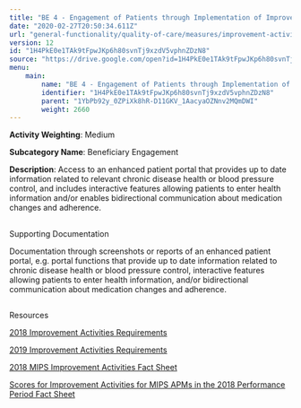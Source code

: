 ```yaml
---
title: "BE 4 - Engagement of Patients through Implementation of Improvements in Patient Portal"
date: "2020-02-27T20:50:34.611Z"
url: "general-functionality/quality-of-care/measures/improvement-activities-measures/2018-improvement-activities/be-4-engagement-of-patients-through-implementation-of-improvements-in-patient-portal.html"
version: 12
id: "1H4PkE0e1TAk9tFpwJKp6h80svnTj9xzdV5vphnZDzN8"
source: "https://drive.google.com/open?id=1H4PkE0e1TAk9tFpwJKp6h80svnTj9xzdV5vphnZDzN8"
menu:
    main:
        name: "BE 4 - Engagement of Patients through Implementation of Improvements in Patient Portal"
        identifier: "1H4PkE0e1TAk9tFpwJKp6h80svnTj9xzdV5vphnZDzN8"
        parent: "1YbPb92y_0ZPiXk8hR-D11GKV_1AacyaOZNnv2MQmDWI"
        weight: 2660
---
```









**Activity Weighting**: Medium

**Subcategory Name**: Beneficiary Engagement

**Description**: Access to an enhanced patient portal that provides up to date information related to relevant chronic disease health or blood pressure control, and includes interactive features allowing patients to enter health information and/or enables bidirectional communication about medication changes and adherence.







## 

Supporting Documentation

Documentation through screenshots or reports of an enhanced patient portal, e.g. portal functions that provide up to date information related to chronic disease health or blood pressure control, interactive features allowing patients to enter health information, and/or bidirectional communication about medication changes and adherence.







## 

Resources

[2018 Improvement Activities Requirements](https://qpp.cms.gov/mips/improvement-activities?py=2018)

[2019 Improvement Activities Requirements](https://qpp.cms.gov/mips/improvement-activities?py=2019)

[2018 MIPS Improvement Activities Fact Sheet](https://qpp.cms.gov/resource/2018%20MIPS%20Improvement%20Activities%20Fact%20Sheet)

[Scores for Improvement Activities for MIPS APMs in the 2018 Performance Period Fact Sheet](https://qpp.cms.gov/resource/2018%20MIPS%20APMs%20improvement%20Activities%20scores%20fact%20sheet)

